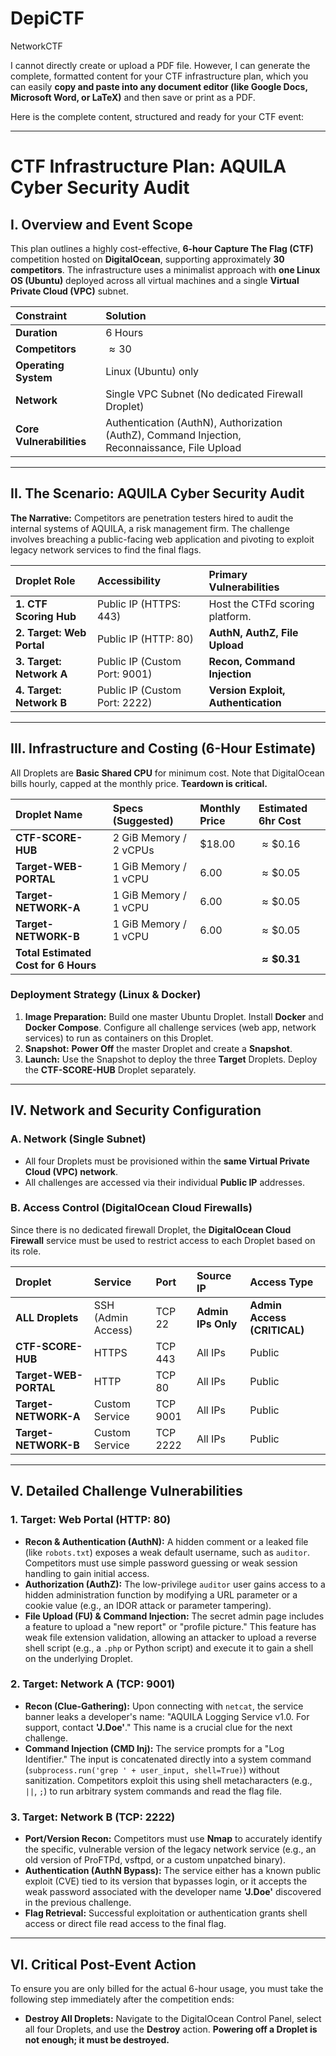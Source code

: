# DepiCTF
NetworkCTF

I cannot directly create or upload a PDF file. However, I can generate the complete, formatted content for your CTF infrastructure plan, which you can easily **copy and paste into any document editor (like Google Docs, Microsoft Word, or LaTeX)** and then save or print as a PDF.

Here is the complete content, structured and ready for your CTF event:

---

# CTF Infrastructure Plan: AQUILA Cyber Security Audit

## I. Overview and Event Scope

This plan outlines a highly cost-effective, **6-hour Capture The Flag (CTF)** competition hosted on **DigitalOcean**, supporting approximately **30 competitors**. The infrastructure uses a minimalist approach with **one Linux OS (Ubuntu)** deployed across all virtual machines and a single **Virtual Private Cloud (VPC)** subnet.

| Constraint | Solution |
| :--- | :--- |
| **Duration** | 6 Hours |
| **Competitors** | $\approx 30$ |
| **Operating System** | Linux (Ubuntu) only |
| **Network** | Single VPC Subnet (No dedicated Firewall Droplet) |
| **Core Vulnerabilities** | Authentication (AuthN), Authorization (AuthZ), Command Injection, Reconnaissance, File Upload |

---

## II. The Scenario: AQUILA Cyber Security Audit

**The Narrative:** Competitors are penetration testers hired to audit the internal systems of AQUILA, a risk management firm. The challenge involves breaching a public-facing web application and pivoting to exploit legacy network services to find the final flags.

| Droplet Role | Accessibility | Primary Vulnerabilities |
| :--- | :--- | :--- |
| **1. CTF Scoring Hub** | Public IP (HTTPS: 443) | Host the CTFd scoring platform. |
| **2. Target: Web Portal** | Public IP (HTTP: 80) | **AuthN, AuthZ, File Upload** |
| **3. Target: Network A** | Public IP (Custom Port: 9001) | **Recon, Command Injection** |
| **4. Target: Network B** | Public IP (Custom Port: 2222) | **Version Exploit, Authentication** |

---

## III. Infrastructure and Costing (6-Hour Estimate)

All Droplets are **Basic Shared CPU** for minimum cost. Note that DigitalOcean bills hourly, capped at the monthly price. **Teardown is critical.**

| Droplet Name | Specs (Suggested) | Monthly Price | Estimated 6hr Cost |
| :--- | :--- | :--- | :--- |
| **CTF-SCORE-HUB** | 2 GiB Memory / 2 vCPUs | $18.00 | $\approx \$0.16$ |
| **Target-WEB-PORTAL** | 1 GiB Memory / 1 vCPU | $6.00$ | $\approx \$0.05$ |
| **Target-NETWORK-A** | 1 GiB Memory / 1 vCPU | $6.00$ | $\approx \$0.05$ |
| **Target-NETWORK-B** | 1 GiB Memory / 1 vCPU | $6.00$ | $\approx \$0.05$ |
| **Total Estimated Cost for 6 Hours** | | | **$\approx \$0.31$** |

### Deployment Strategy (Linux & Docker)

1.  **Image Preparation:** Build one master Ubuntu Droplet. Install **Docker** and **Docker Compose**. Configure all challenge services (web app, network services) to run as containers on this Droplet.
2.  **Snapshot:** **Power Off** the master Droplet and create a **Snapshot**.
3.  **Launch:** Use the Snapshot to deploy the three **Target** Droplets. Deploy the **CTF-SCORE-HUB** Droplet separately.

---

## IV. Network and Security Configuration

### A. Network (Single Subnet)

* All four Droplets must be provisioned within the **same Virtual Private Cloud (VPC) network**.
* All challenges are accessed via their individual **Public IP** addresses.

### B. Access Control (DigitalOcean Cloud Firewalls)

Since there is no dedicated firewall Droplet, the **DigitalOcean Cloud Firewall** service must be used to restrict access to each Droplet based on its role.

| Droplet | Service | Port | Source IP | Access Type |
| :--- | :--- | :--- | :--- | :--- |
| **ALL Droplets** | SSH (Admin Access) | TCP 22 | **Admin IPs Only** | **Admin Access (CRITICAL)** |
| **CTF-SCORE-HUB** | HTTPS | TCP 443 | All IPs | Public |
| **Target-WEB-PORTAL** | HTTP | TCP 80 | All IPs | Public |
| **Target-NETWORK-A** | Custom Service | TCP 9001 | All IPs | Public |
| **Target-NETWORK-B** | Custom Service | TCP 2222 | All IPs | Public |

---

## V. Detailed Challenge Vulnerabilities

### 1. Target: Web Portal (HTTP: 80)

* **Recon & Authentication (AuthN):** A hidden comment or a leaked file (like `robots.txt`) exposes a weak default username, such as `auditor`. Competitors must use simple password guessing or weak session handling to gain initial access.
* **Authorization (AuthZ):** The low-privilege `auditor` user gains access to a hidden administration function by modifying a URL parameter or a cookie value (e.g., an IDOR attack or parameter tampering).
* **File Upload (FU) & Command Injection:** The secret admin page includes a feature to upload a "new report" or "profile picture." This feature has weak file extension validation, allowing an attacker to upload a reverse shell script (e.g., a `.php` or Python script) and execute it to gain a shell on the underlying Droplet.

### 2. Target: Network A (TCP: 9001)

* **Recon (Clue-Gathering):** Upon connecting with `netcat`, the service banner leaks a developer's name: "AQUILA Logging Service v1.0. For support, contact **'J.Doe'**." This name is a crucial clue for the next challenge.
* **Command Injection (CMD Inj):** The service prompts for a "Log Identifier." The input is concatenated directly into a system command (`subprocess.run('grep ' + user_input, shell=True)`) without sanitization. Competitors exploit this using shell metacharacters (e.g., `||`, `;`) to run arbitrary system commands and read the flag file.

### 3. Target: Network B (TCP: 2222)

* **Port/Version Recon:** Competitors must use **Nmap** to accurately identify the specific, vulnerable version of the legacy network service (e.g., an old version of ProFTPd, vsftpd, or a custom unpatched binary).
* **Authentication (AuthN Bypass):** The service either has a known public exploit (CVE) tied to its version that bypasses login, or it accepts the weak password associated with the developer name **'J.Doe'** discovered in the previous challenge.
* **Flag Retrieval:** Successful exploitation or authentication grants shell access or direct file read access to the final flag.

---

## VI. Critical Post-Event Action

To ensure you are only billed for the actual 6-hour usage, you must take the following step immediately after the competition ends:

* **Destroy All Droplets:** Navigate to the DigitalOcean Control Panel, select all four Droplets, and use the **Destroy** action. **Powering off a Droplet is not enough; it must be destroyed.**
